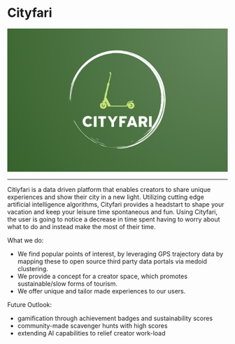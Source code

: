 # Cityfari

![logo](https://github.com/JanVra/Cityfari/blob/main/images/logo.png)

--- 

Citiyfari is a data driven platform that enables creators to share unique experiences and show their city in a new light. Utilizing cutting edge artificial intelligence algorithms, Cityfari provides a headstart to shape your vacation and keep your leisure time spontaneous and fun. Using Cityfari, the user is going to notice a decrease in time spent having to worry about what to do and instead make the most of their time.

What we do:
- We find popular points of interest, by leveraging GPS trajectory data by mapping these to open source third party data portals via medoid clustering.
- We provide a concept for a creator space, which promotes sustainable/slow forms of tourism.
- We offer unique and tailor made experiences to our users.

Future Outlook:
- gamification through achievement badges and sustainability scores
- community-made scavenger hunts with high scores
- extending AI capabilities to relief creator work-load
